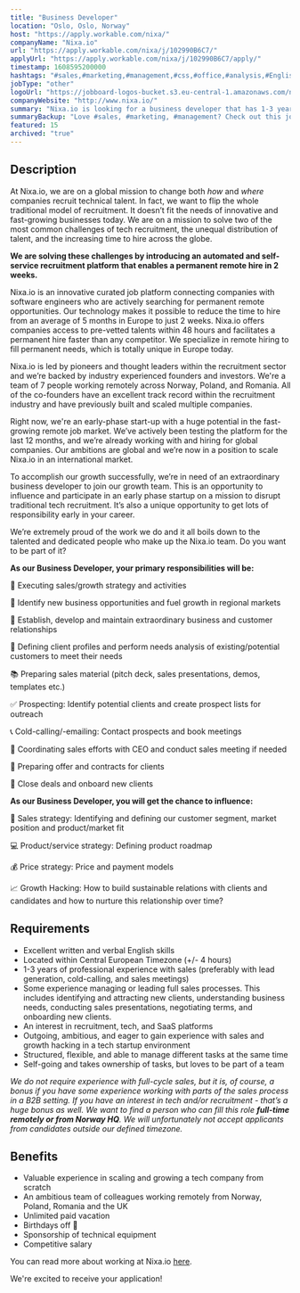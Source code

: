 ```yaml
---
title: "Business Developer"
location: "Oslo, Oslo, Norway"
host: "https://apply.workable.com/nixa/"
companyName: "Nixa.io"
url: "https://apply.workable.com/nixa/j/102990B6C7/"
applyUrl: "https://apply.workable.com/nixa/j/102990B6C7/apply/"
timestamp: 1608595200000
hashtags: "#sales,#marketing,#management,#css,#office,#analysis,#English"
jobType: "other"
logoUrl: "https://jobboard-logos-bucket.s3.eu-central-1.amazonaws.com/nixa-io"
companyWebsite: "http://www.nixa.io/"
summary: "Nixa.io is looking for a business developer that has 1-3 years of professional experience with sales."
summaryBackup: "Love #sales, #marketing, #management? Check out this job post!"
featured: 15
archived: "true"
---
```


## Description

At Nixa.io, we are on a global mission to change both _how_ and _where_ companies recruit technical talent. In fact, we want to flip the whole traditional model of recruitment. It doesn’t fit the needs of innovative and fast-growing businesses today. We are on a mission to solve two of the most common challenges of tech recruitment, the unequal distribution of talent, and the increasing time to hire across the globe.

**We are solving these challenges by introducing an automated and self-service recruitment platform that enables a permanent remote hire in 2 weeks.**

Nixa.io is an innovative curated job platform connecting companies with software engineers who are actively searching for permanent remote opportunities. Our technology makes it possible to reduce the time to hire from an average of 5 months in Europe to just 2 weeks. Nixa.io offers companies access to pre-vetted talents within 48 hours and facilitates a permanent hire faster than any competitor. We specialize in remote hiring to fill permanent needs, which is totally unique in Europe today.

Nixa.io is led by pioneers and thought leaders within the recruitment sector and we’re backed by industry experienced founders and investors. We're a team of 7 people working remotely across Norway, Poland, and Romania. All of the co-founders have an excellent track record within the recruitment industry and have previously built and scaled multiple companies.

Right now, we're an early-phase start-up with a huge potential in the fast-growing remote job market. We’ve actively been testing the platform for the last 12 months, and we’re already working with and hiring for global companies. Our ambitions are global and we’re now in a position to scale Nixa.io in an international market.

To accomplish our growth successfully, we’re in need of an extraordinary business developer to join our growth team. This is an opportunity to influence and participate in an early phase startup on a mission to disrupt traditional tech recruitment. It’s also a unique opportunity to get lots of responsibility early in your career.

We’re extremely proud of the work we do and it all boils down to the talented and dedicated people who make up the Nixa.io team. Do you want to be part of it?

**As our Business Developer, your primary responsibilities will be:**

👊 Executing sales/growth strategy and activities

💯 Identify new business opportunities and fuel growth in regional markets

👫 Establish, develop and maintain extraordinary business and customer relationships

📍 Defining client profiles and perform needs analysis of existing/potential customers to meet their needs

📚 Preparing sales material (pitch deck, sales presentations, demos, templates etc.)

✅ Prospecting: Identify potential clients and create prospect lists for outreach

📞 Cold-calling/-emailing: Contact prospects and book meetings

📎 Coordinating sales efforts with CEO and conduct sales meeting if needed

📑 Preparing offer and contracts for clients

💪 Close deals and onboard new clients

**As our Business Developer, you will get the chance to influence:**

💼 Sales strategy: Identifying and defining our customer segment, market position and product/market fit

💻 Product/service strategy: Defining product roadmap

💰 Price strategy: Price and payment models

📈 Growth Hacking: How to build sustainable relations with clients and candidates and how to nurture this relationship over time?

## Requirements

*   Excellent written and verbal English skills
*   Located within Central European Timezone (+/- 4 hours)
*   1-3 years of professional experience with sales (preferably with lead generation, cold-calling, and sales meetings)
*   Some experience managing or leading full sales processes. This includes identifying and attracting new clients, understanding business needs, conducting sales presentations, negotiating terms, and onboarding new clients.
*   An interest in recruitment, tech, and SaaS platforms
*   Outgoing, ambitious, and eager to gain experience with sales and growth hacking in a tech startup environment
*   Structured, flexible, and able to manage different tasks at the same time
*   Self-going and takes ownership of tasks, but loves to be part of a team

_We do not require experience with full-cycle sales, but it is, of course, a bonus if you have some experience working with parts of the sales process in a B2B setting. If you have an interest in tech and/or recruitment - that’s a huge bonus as well. We want to find a person who can fill this role_ _**full-time remotely or from Norway HQ**._ _We will unfortunately not accept applicants from candidates outside our defined timezone._

## Benefits

*   Valuable experience in scaling and growing a tech company from scratch
*   An ambitious team of colleagues working remotely from Norway, Poland, Romania and the UK
*   Unlimited paid vacation
*   Birthdays off 🎉
*   Sponsorship of technical equipment
*   Competitive salary

You can read more about working at Nixa.io [here](https://www.notion.so/nixaio/Careers-at-Nixa-io-f809672216d34586bbcf43b9747b7aab).

We're excited to receive your application!
